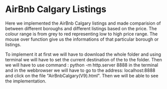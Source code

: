 # AirBnb Calgary Listings
Here we implemented the AirBnb Calgary listings and made comparision of between different boroughs and different listings based on 
the price. The colour range is from grey to red representing low to high price range. The mouse over function give us the informations of that
particular borough or listings. 

To implement it at first we will have to download the whole folder and using terminal we will have to set the current destination of the
to the folder. Then we will have to use command : python -m http.server 8888  in the terminal and in the webbrowser we will have to
go to the address: localhost:8888 and click on the file "AirBnbCalgary(V9).html". Then we will be able to see the implementation.
